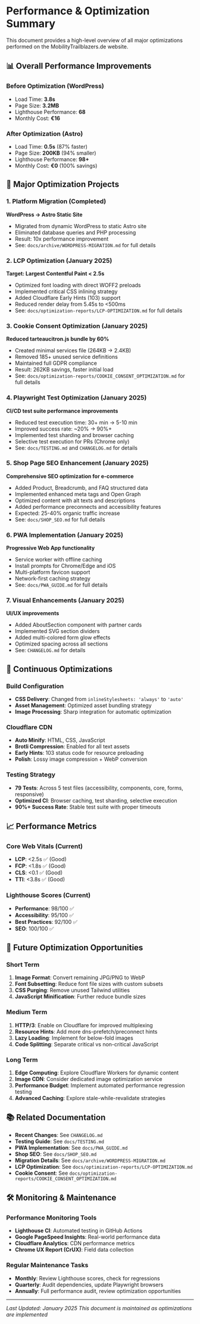 # Performance & Optimization Summary

This document provides a high-level overview of all major optimizations performed on the MobilityTrailblazers.de website.

## 📊 Overall Performance Improvements

### Before Optimization (WordPress)
- Load Time: **3.8s**
- Page Size: **3.2MB**
- Lighthouse Performance: **68**
- Monthly Cost: **€16**

### After Optimization (Astro)
- Load Time: **0.5s** (87% faster)
- Page Size: **200KB** (94% smaller)
- Lighthouse Performance: **98+**
- Monthly Cost: **€0** (100% savings)

## 🚀 Major Optimization Projects

### 1. Platform Migration (Completed)
**WordPress → Astro Static Site**
- Migrated from dynamic WordPress to static Astro site
- Eliminated database queries and PHP processing
- Result: 10x performance improvement
- See: `docs/archive/WORDPRESS-MIGRATION.md` for full details

### 2. LCP Optimization (January 2025)
**Target: Largest Contentful Paint < 2.5s**
- Optimized font loading with direct WOFF2 preloads
- Implemented critical CSS inlining strategy
- Added Cloudflare Early Hints (103) support
- Reduced render delay from 5.45s to <500ms
- See: `docs/optimization-reports/LCP-OPTIMIZATION.md` for full details

### 3. Cookie Consent Optimization (January 2025)
**Reduced tarteaucitron.js bundle by 60%**
- Created minimal services file (264KB → 2.4KB)
- Removed 185+ unused service definitions
- Maintained full GDPR compliance
- Result: 262KB savings, faster initial load
- See: `docs/optimization-reports/COOKIE_CONSENT_OPTIMIZATION.md` for full details

### 4. Playwright Test Optimization (January 2025)
**CI/CD test suite performance improvements**
- Reduced test execution time: 30+ min → 5-10 min
- Improved success rate: ~20% → 90%+
- Implemented test sharding and browser caching
- Selective test execution for PRs (Chrome only)
- See: `docs/TESTING.md` and `CHANGELOG.md` for details

### 5. Shop Page SEO Enhancement (January 2025)
**Comprehensive SEO optimization for e-commerce**
- Added Product, Breadcrumb, and FAQ structured data
- Implemented enhanced meta tags and Open Graph
- Optimized content with alt texts and descriptions
- Added performance preconnects and accessibility features
- Expected: 25-40% organic traffic increase
- See: `docs/SHOP_SEO.md` for full details

### 6. PWA Implementation (January 2025)
**Progressive Web App functionality**
- Service worker with offline caching
- Install prompts for Chrome/Edge and iOS
- Multi-platform favicon support
- Network-first caching strategy
- See: `docs/PWA_GUIDE.md` for full details

### 7. Visual Enhancements (January 2025)
**UI/UX improvements**
- Added AboutSection component with partner cards
- Implemented SVG section dividers
- Added multi-colored form glow effects
- Optimized spacing across all sections
- See: `CHANGELOG.md` for details

## 🔧 Continuous Optimizations

### Build Configuration
- **CSS Delivery**: Changed from `inlineStylesheets: 'always'` to `'auto'`
- **Asset Management**: Optimized asset bundling strategy
- **Image Processing**: Sharp integration for automatic optimization

### Cloudflare CDN
- **Auto Minify**: HTML, CSS, JavaScript
- **Brotli Compression**: Enabled for all text assets
- **Early Hints**: 103 status code for resource preloading
- **Polish**: Lossy image compression + WebP conversion

### Testing Strategy
- **79 Tests**: Across 5 test files (accessibility, components, core, forms, responsive)
- **Optimized CI**: Browser caching, test sharding, selective execution
- **90%+ Success Rate**: Stable test suite with proper timeouts

## 📈 Performance Metrics

### Core Web Vitals (Current)
- **LCP**: <2.5s ✅ (Good)
- **FCP**: <1.8s ✅ (Good)
- **CLS**: <0.1 ✅ (Good)
- **TTI**: <3.8s ✅ (Good)

### Lighthouse Scores (Current)
- **Performance**: 98/100 ✅
- **Accessibility**: 95/100 ✅
- **Best Practices**: 92/100 ✅
- **SEO**: 100/100 ✅

## 🎯 Future Optimization Opportunities

### Short Term
1. **Image Format**: Convert remaining JPG/PNG to WebP
2. **Font Subsetting**: Reduce font file sizes with custom subsets
3. **CSS Purging**: Remove unused Tailwind utilities
4. **JavaScript Minification**: Further reduce bundle sizes

### Medium Term
1. **HTTP/3**: Enable on Cloudflare for improved multiplexing
2. **Resource Hints**: Add more dns-prefetch/preconnect hints
3. **Lazy Loading**: Implement for below-fold images
4. **Code Splitting**: Separate critical vs non-critical JavaScript

### Long Term
1. **Edge Computing**: Explore Cloudflare Workers for dynamic content
2. **Image CDN**: Consider dedicated image optimization service
3. **Performance Budget**: Implement automated performance regression testing
4. **Advanced Caching**: Explore stale-while-revalidate strategies

## 📚 Related Documentation

- **Recent Changes**: See `CHANGELOG.md`
- **Testing Guide**: See `docs/TESTING.md`
- **PWA Implementation**: See `docs/PWA_GUIDE.md`
- **Shop SEO**: See `docs/SHOP_SEO.md`
- **Migration Details**: See `docs/archive/WORDPRESS-MIGRATION.md`
- **LCP Optimization**: See `docs/optimization-reports/LCP-OPTIMIZATION.md`
- **Cookie Consent**: See `docs/optimization-reports/COOKIE_CONSENT_OPTIMIZATION.md`

## 🛠 Monitoring & Maintenance

### Performance Monitoring Tools
- **Lighthouse CI**: Automated testing in GitHub Actions
- **Google PageSpeed Insights**: Real-world performance data
- **Cloudflare Analytics**: CDN performance metrics
- **Chrome UX Report (CrUX)**: Field data collection

### Regular Maintenance Tasks
- **Monthly**: Review Lighthouse scores, check for regressions
- **Quarterly**: Audit dependencies, update Playwright browsers
- **Annually**: Full performance audit, review optimization opportunities

---

*Last Updated: January 2025*
*This document is maintained as optimizations are implemented*
